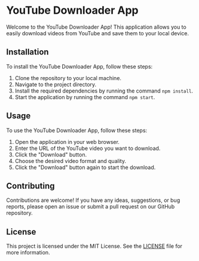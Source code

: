 # YouTube Downloader App

Welcome to the YouTube Downloader App! This application allows you to easily download videos from YouTube and save them to your local device. 

## Installation

To install the YouTube Downloader App, follow these steps:

1. Clone the repository to your local machine.
2. Navigate to the project directory.
3. Install the required dependencies by running the command `npm install`.
4. Start the application by running the command `npm start`.

## Usage

To use the YouTube Downloader App, follow these steps:

1. Open the application in your web browser.
2. Enter the URL of the YouTube video you want to download.
3. Click the "Download" button.
4. Choose the desired video format and quality.
5. Click the "Download" button again to start the download.

## Contributing

Contributions are welcome! If you have any ideas, suggestions, or bug reports, please open an issue or submit a pull request on our GitHub repository.

## License

This project is licensed under the MIT License. See the [LICENSE](LICENSE) file for more information.
